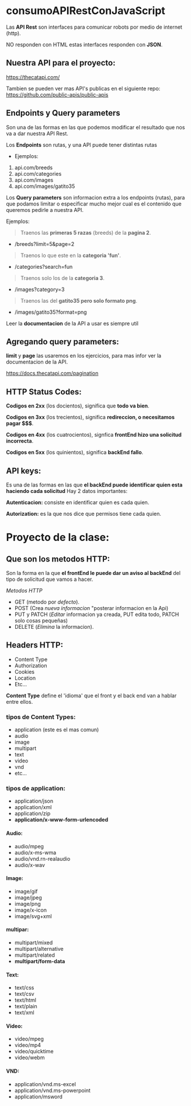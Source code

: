 # consumoAPIRestConJavaScript

Las **API Rest** son interfaces para comunicar robots por medio de internet (http). 

NO responden con HTML estas interfaces responden con **JSON**.

## Nuestra API para el proyecto: 

https://thecatapi.com/ 

Tambien se pueden ver mas API's publicas en el siguiente repo: 
https://github.com/public-apis/public-apis


## Endpoints y Query parameters 

Son una de las formas en las que podemos modificar el resultado que nos va a dar nuestra API Rest. 

Los **Endpoints** son rutas, y una API puede tener distintas rutas 

- Ejemplos: 

1. api.com/breeds 
2. api.com/categories
3. api.com/images
4. api.com/images/gatito35

Los **Query parameters** son informacion extra a los endpoints (rutas), para que podamos limitar o especificar mucho mejor cual es el contenido que queremos pedirle a nuestra API.

Ejemplos: 


> Traenos las **primeras 5 razas** (breeds) de la **pagina 2**.

- /breeds?limit=5&page=2

> Traenos lo que este en la **categoria 'fun'**.

- /categories?search=fun       

> Traenos solo los de la **categoria 3**.

- /images?category=3           

> Traenos las del **gatito35 pero solo formato png**.

- /images/gatito35?format=png  


Leer la **documentacion** de la API a usar es siempre util


## Agregando query parameters: 

**limit** y **page** las usaremos en los ejercicios, para mas infor ver la documentacion de la API.

https://docs.thecatapi.com/pagination


## HTTP Status Codes: 

**Codigos en 2xx** (los docientos), significa que **todo va bien**.

**Codigos en 3xx** (los trecientos), significa **redireccion, o necesitamos pagar $$$**.

**Codigos en 4xx** (los cuatrocientos), signfica **frontEnd hizo una solicitud incorrecta**.

**Codigos en 5xx** (los quinientos), significa **backEnd fallo**. 


## API keys: 

Es una de las formas en las que **el backEnd puede identificar quien esta haciendo cada solicitud**
Hay 2 datos importantes: 

**Autenticacion:** consiste en identificar quien es cada quien. 

**Autorization:** es la que nos dice que permisos tiene cada quien. 


# Proyecto de la clase: 

## Que son los metodos HTTP:

Son la forma en la que **el frontEnd le puede dar un aviso al backEnd** del tipo de solicitud que vamos a hacer. 

*Metodos HTTP* 

- GET             (metodo por *defecto*).
- POST            (Crea *nueva informacion* "posterar informacion en la Api)
- PUT y PATCH     (*Editar* informacion ya creada, PUT edita todo, PATCH solo cosas pequeñas)
- DELETE          (*Elimina* la informacion).


## Headers HTTP: 

- Content Type
- Authorization 
- Cookies 
- Location 
- Etc... 


**Content Type** define el 'idioma' que el front y el back end van a hablar entre ellos. 

### tipos de Content Types: 

- application (este es el mas comun)
- audio 
- image 
- multipart 
- text 
- video 
- vnd 
- etc... 

### tipos de application: 

- application/json
- application/xml
- application/zip 
- **application/x-www-form-urlencoded**


#### Audio: 

- audio/mpeg 
- audio/x-ms-wma
- audio/vnd.rn-realaudio
- audio/x-wav


#### Image: 

- image/gif 
- image/jpeg
- image/png 
- image/x-icon
- image/svg+xml


#### multipar: 

- multipart/mixed
- multipart/alternative 
- multipart/related 
- **multipart/form-data**


#### Text: 

- text/css
- text/csv
- text/html
- text/plain
- text/xml


#### Video: 

- video/mpeg
- video/mp4
- video/quicktime
- video/webm


#### VND: 

- application/vnd.ms-excel
- application/vnd.ms-powerpoint
- application/msword